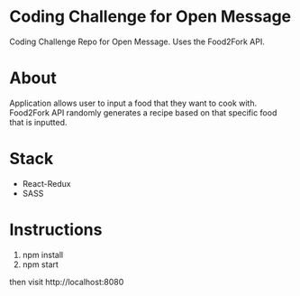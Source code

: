 # Coding Challenge for Open Message
Coding Challenge Repo for Open Message. Uses the Food2Fork API.

# About
Application allows user to input a food that they want to cook with. Food2Fork API randomly generates a recipe based on that specific food that is inputted.


# Stack
- React-Redux
- SASS

# Instructions

1. npm install
2. npm start

then visit http://localhost:8080
